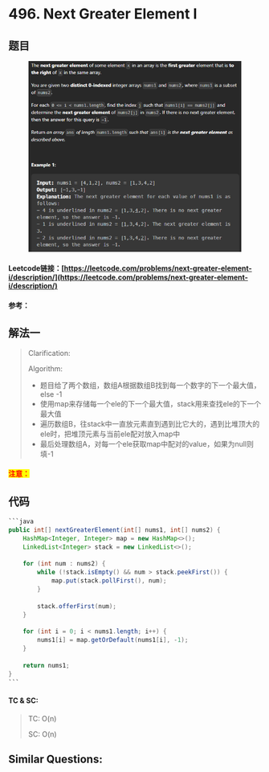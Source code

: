 # 496. Next Greater Element I

## 题目

<figure><img src=".gitbook/assets/image.png" alt=""><figcaption></figcaption></figure>

#### Leetcode链接：[https://leetcode.com/problems/next-greater-element-i/description/](https://leetcode.com/problems/next-greater-element-i/description/)

#### 参考：

## 解法一

> Clarification:&#x20;
>
> Algorithm:&#x20;
>
> * 题目给了两个数组，数组A根据数组B找到每一个数字的下一个最大值，else -1
> * 使用map来存储每一个ele的下一个最大值，stack用来查找ele的下一个最大值
> * 遍历数组B，往stack中一直放元素直到遇到比它大的，遇到比堆顶大的ele时，把堆顶元素与当前ele配对放入map中
> * 最后处理数组A，对每一个ele获取map中配对的value，如果为null则填-1

#### <mark style="color:red;">注意：</mark>

## 代码

````java
```java
public int[] nextGreaterElement(int[] nums1, int[] nums2) {
    HashMap<Integer, Integer> map = new HashMap<>();
    LinkedList<Integer> stack = new LinkedList<>();

    for (int num : nums2) {
        while (!stack.isEmpty() && num > stack.peekFirst()) {
            map.put(stack.pollFirst(), num);
        }

        stack.offerFirst(num);
    }

    for (int i = 0; i < nums1.length; i++) {
        nums1[i] = map.getOrDefault(nums1[i], -1);
    }

    return nums1;
}
```
````

#### TC & SC:&#x20;

> TC: O(n)
>
> SC: O(n)

## **Similar Questions:**&#x20;
